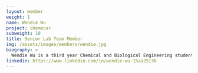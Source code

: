 ```yaml
---
layout: member
weight: 1
name: Wendie Wu
project: chemecar
subweight: 10
title: Senior Lab Team Member
img: /assets/images/members/wendie.jpg
biography: >
  Wendie Wu is a third year Chemical and Biological Engineering student who is a member of the senior lab team. She has been involved in developing the iodine clock timing mechanism for the 2018 Senior Chem-E-Car. She has also contributed to the 2017 Junior Chem-E-Car, as a member of the mechanical team, for designing and constructing the water tank on the vehicle.
linkedin: https://www.linkedin.com/in/wendie-wu-15aa25138
---
```

